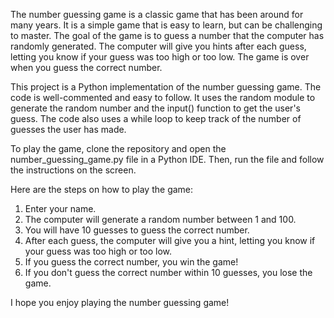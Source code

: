 The number guessing game is a classic game that has been around for many years. It is a simple game that is easy to learn, but can be challenging to master. The goal of the game is to guess a number that the computer has randomly generated. The computer will give you hints after each guess, letting you know if your guess was too high or too low. The game is over when you guess the correct number.

This project is a Python implementation of the number guessing game. The code is well-commented and easy to follow. It uses the random module to generate the random number and the input() function to get the user's guess. The code also uses a while loop to keep track of the number of guesses the user has made.

To play the game, clone the repository and open the number_guessing_game.py file in a Python IDE. Then, run the file and follow the instructions on the screen.

Here are the steps on how to play the game:

1. Enter your name.
2. The computer will generate a random number between 1 and 100.
3. You will have 10 guesses to guess the correct number.
4. After each guess, the computer will give you a hint, letting you know if your guess was too high or too low.
5. If you guess the correct number, you win the game!
6. If you don't guess the correct number within 10 guesses, you lose the game.

I hope you enjoy playing the number guessing game!
